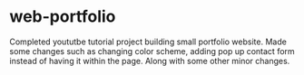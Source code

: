 # web-portfolio
 Completed yoututbe tutorial project building small portfolio website. Made some changes such as changing color scheme, adding pop up contact form instead of having it within the page. Along with some other minor changes.
